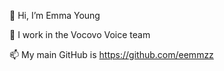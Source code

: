 👋 Hi, I’m Emma Young

👀 I work in the Vocovo Voice team

📫 My main GitHub is https://github.com/eemmzz
